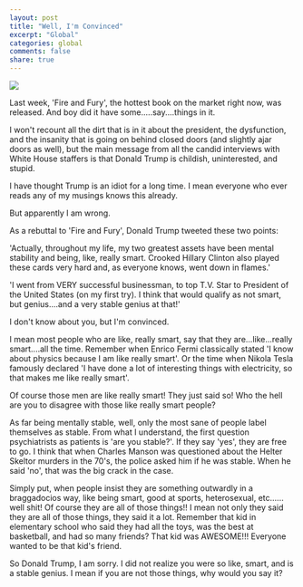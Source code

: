 ```yaml
---
layout: post
title: "Well, I'm Convinced"
excerpt: "Global"
categories: global
comments: false
share: true
---
```




![](https://i2-prod.mirror.co.uk/incoming/article11812621.ece/ALTERNATES/s615/MAIN-Ben-Stiller.jpg)




Last week, 'Fire and Fury', the hottest book on the market right now, was released. And boy did it have some.....say....things in it.



I won't recount all the dirt that is in it about the president, the dysfunction, and the insanity that is going on behind closed doors (and slightly ajar doors as well), but the main message from all the candid interviews with White House staffers is that Donald Trump is childish, uninterested, and stupid.



I have thought Trump is an idiot for a long time. I mean everyone who ever reads any of my musings knows this already. 

But apparently I am wrong.



As a rebuttal to 'Fire and Fury', Donald Trump tweeted these two points:


'Actually, throughout my life, my two greatest assets have been mental stability and being, like, really smart. Crooked Hillary Clinton also played these cards very hard and, as everyone knows, went down in flames.'



'I went from VERY successful businessman, to top T.V. Star to President of the United States (on my first try). I think that would qualify as not smart, but genius....and a very stable genius at that!'




I don't know about you, but I'm convinced. 


I mean most people who are like, really smart, say that they are...like...really smart....all the time. Remember when Enrico Fermi classically stated 'I know about physics because I am like really smart'. Or the time when Nikola Tesla famously declared 'I have done a lot of interesting things with electricity, so that makes me like really smart'. 


Of course those men are like really smart! They just said so! Who the hell are you to disagree with those like really smart people?


As far being mentally stable, well, only the most sane of people label themselves as stable. From what I understand, the first question psychiatrists as patients is 'are you stable?'. If they say 'yes', they are free to go. I think that when Charles Manson was questioned about the Helter Skeltor murders in the 70's, the police asked him if he was stable. When he said 'no', that was the big crack in the case. 


Simply put, when people insist they are something outwardly in a braggadocios way, like being smart, good at sports, heterosexual, etc...... well shit! Of course they are all of those things!! I mean not only they said they are all of those things, they said it a lot. Remember that kid in elementary school who said they had all the toys, was the best at basketball, and had so many friends? That kid was AWESOME!!! Everyone wanted to be that kid's friend.



So Donald Trump, I am sorry. I did not realize you were so like, smart, and is a stable genius. I mean if you are not those things, why would you say it?








